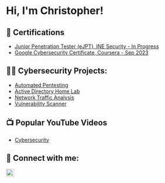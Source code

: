 <h1>Hi, I'm Christopher! </h1>

<h2>📄 Certifications</h2>

- [Junior Penetration Tester (eJPT), INE Security - In Progress](https://github.com/christopherandrade1)
- [Google Cybersecurity Certificate, Coursera - Sep 2023](https://www.coursera.org/account/accomplishments/specialization/certificate/SKT45UPJWB8P)

<h2>👨‍💻 Cybersecurity Projects:</h2>

- [Automated Pentesting](https://github.com/christopherandrade1/AutomatedPentesting)
- [Active Directory Home Lab](https://github.com/christopherandrade1/ActiveDirectoryHomeLab)
- [Network Traffic Analysis](https://github.com/christopherandrade1/NetworkTrafficAnalysis)
- [Vulnerability Scanner](https://github.com/christopherandrade1)

<h2>📺 Popular YouTube Videos</h2>

- [Cybersecurity](https://www.youtube.com/)

<h2> 🤳 Connect with me:</h2>

[<img align="left" alt="ChristopherAndrade | LinkedIn" width="22px" src="https://cdn.jsdelivr.net/npm/simple-icons@v3/icons/linkedin.svg" />][linkedin]

[linkedin]: https://linkedin.com/in/christopher-andrade1

<!--
**joshmadakor1/joshmadakor1** is a ✨ _special_ ✨ repository because its `README.md` (this file) appears on your GitHub profile.

Here are some ideas to get you started:

- 🔭 I’m currently working on ...
- 🌱 I’m currently learning ...
- 👯 I’m looking to collaborate on ...
- 🤔 I’m looking for help with ...
- 💬 Ask me about ...
- 📫 How to reach me: ...
- 😄 Pronouns: ...
- ⚡ Fun fact: ...
-->
